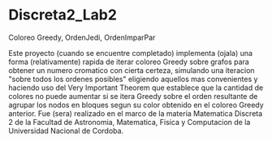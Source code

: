 # Discreta2_Lab2
Coloreo Greedy, OrdenJedi, OrdenImparPar

Este proyecto (cuando se encuentre completado) implementa (ojala) una forma (relativamente) rapida de iterar coloreo Greedy sobre grafos para obtener un numero cromatico con cierta certeza, simulando una iteracion "sobre todos los ordenes posibles" eligiendo aquellos mas convenientes y haciendo uso del Very Important Theorem que establece que la cantidad de colores no puede aumentar si se itera Greedy sobre el orden resultante de agrupar los nodos en bloques segun su color obtenido en el coloreo Greedy anterior. Fue (sera) realizado en el marco de la materia Matematica Discreta 2 de la Facultad de Astronomia, Matematica, Fisica y Computacion de la Universidad Nacional de Cordoba.

